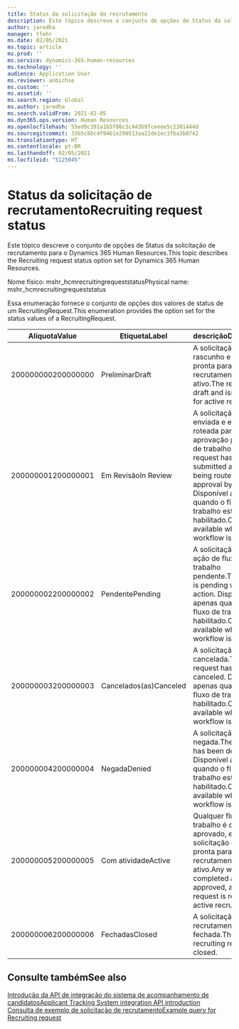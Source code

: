 ```yaml
---
title: Status da solicitação de recrutamento
description: Este tópico descreve o conjunto de opções de Status da solicitação de recrutamento para o Dynamics 365 Human Resources.
author: jaredha
manager: tfehr
ms.date: 02/05/2021
ms.topic: article
ms.prod: ''
ms.service: dynamics-365-human-resources
ms.technology: ''
audience: Application User
ms.reviewer: anbichse
ms.custom: ''
ms.assetid: ''
ms.search.region: Global
ms.author: jaredha
ms.search.validFrom: 2021-02-05
ms.dyn365.ops.version: Human Resources
ms.openlocfilehash: 55ed9c391a1b5f86c3c443b9fceeee5c2301444d
ms.sourcegitcommit: 33b5c8bc4f9461e290513aa22de1ec1fba3b0742
ms.translationtype: HT
ms.contentlocale: pt-BR
ms.lasthandoff: 02/05/2021
ms.locfileid: "5125945"
---
```

# <a name="recruiting-request-status"></a><span data-ttu-id="ca6cb-103">Status da solicitação de recrutamento</span><span class="sxs-lookup"><span data-stu-id="ca6cb-103">Recruiting request status</span></span>

<span data-ttu-id="ca6cb-104">Este tópico descreve o conjunto de opções de Status da solicitação de recrutamento para o Dynamics 365 Human Resources.</span><span class="sxs-lookup"><span data-stu-id="ca6cb-104">This topic describes the Recruiting request status option set for Dynamics 365 Human Resources.</span></span>

<span data-ttu-id="ca6cb-105">Nome físico: mshr_hcmrecruitingrequeststatus</span><span class="sxs-lookup"><span data-stu-id="ca6cb-105">Physical name: mshr_hcmrecruitingrequeststatus</span></span>

<span data-ttu-id="ca6cb-106">Essa enumeração fornece o conjunto de opções dos valores de status de um RecruitingRequest.</span><span class="sxs-lookup"><span data-stu-id="ca6cb-106">This enumeration provides the option set for the status values of a RecruitingRequest.</span></span>

| <span data-ttu-id="ca6cb-107">Alíquota</span><span class="sxs-lookup"><span data-stu-id="ca6cb-107">Value</span></span> | <span data-ttu-id="ca6cb-108">Etiqueta</span><span class="sxs-lookup"><span data-stu-id="ca6cb-108">Label</span></span> | <span data-ttu-id="ca6cb-109">descrição</span><span class="sxs-lookup"><span data-stu-id="ca6cb-109">Description</span></span> |
| --- | --- | --- |
| <span data-ttu-id="ca6cb-110">200000000</span><span class="sxs-lookup"><span data-stu-id="ca6cb-110">200000000</span></span> | <span data-ttu-id="ca6cb-111">Preliminar</span><span class="sxs-lookup"><span data-stu-id="ca6cb-111">Draft</span></span> | <span data-ttu-id="ca6cb-112">A solicitação está em rascunho e não está pronta para recrutamento ativo.</span><span class="sxs-lookup"><span data-stu-id="ca6cb-112">The request is in draft and isn't ready for active recruiting.</span></span> |
| <span data-ttu-id="ca6cb-113">200000001</span><span class="sxs-lookup"><span data-stu-id="ca6cb-113">200000001</span></span> | <span data-ttu-id="ca6cb-114">Em Revisão</span><span class="sxs-lookup"><span data-stu-id="ca6cb-114">In Review</span></span> | <span data-ttu-id="ca6cb-115">A solicitação foi enviada e está sendo roteada para aprovação por fluxo de trabalho.</span><span class="sxs-lookup"><span data-stu-id="ca6cb-115">The request has been submitted and is being routed for approval by workflow.</span></span> <span data-ttu-id="ca6cb-116">Disponível apenas quando o fluxo de trabalho está habilitado.</span><span class="sxs-lookup"><span data-stu-id="ca6cb-116">Only available when workflow is enabled.</span></span> |
| <span data-ttu-id="ca6cb-117">200000002</span><span class="sxs-lookup"><span data-stu-id="ca6cb-117">200000002</span></span> | <span data-ttu-id="ca6cb-118">Pendente</span><span class="sxs-lookup"><span data-stu-id="ca6cb-118">Pending</span></span> | <span data-ttu-id="ca6cb-119">A solicitação é uma ação de fluxo de trabalho pendente.</span><span class="sxs-lookup"><span data-stu-id="ca6cb-119">The request is pending workflow action.</span></span> <span data-ttu-id="ca6cb-120">Disponível apenas quando o fluxo de trabalho está habilitado.</span><span class="sxs-lookup"><span data-stu-id="ca6cb-120">Only available when workflow is enabled.</span></span> |
| <span data-ttu-id="ca6cb-121">200000003</span><span class="sxs-lookup"><span data-stu-id="ca6cb-121">200000003</span></span> | <span data-ttu-id="ca6cb-122">Cancelados(as)</span><span class="sxs-lookup"><span data-stu-id="ca6cb-122">Canceled</span></span> | <span data-ttu-id="ca6cb-123">A solicitação foi cancelada.</span><span class="sxs-lookup"><span data-stu-id="ca6cb-123">The request has been canceled.</span></span> <span data-ttu-id="ca6cb-124">Disponível apenas quando o fluxo de trabalho está habilitado.</span><span class="sxs-lookup"><span data-stu-id="ca6cb-124">Only available when workflow is enabled.</span></span> |
| <span data-ttu-id="ca6cb-125">200000004</span><span class="sxs-lookup"><span data-stu-id="ca6cb-125">200000004</span></span> | <span data-ttu-id="ca6cb-126">Negada</span><span class="sxs-lookup"><span data-stu-id="ca6cb-126">Denied</span></span> | <span data-ttu-id="ca6cb-127">A solicitação foi negada.</span><span class="sxs-lookup"><span data-stu-id="ca6cb-127">The request has been denied.</span></span> <span data-ttu-id="ca6cb-128">Disponível apenas quando o fluxo de trabalho está habilitado.</span><span class="sxs-lookup"><span data-stu-id="ca6cb-128">Only available when workflow is enabled.</span></span> |
| <span data-ttu-id="ca6cb-129">200000005</span><span class="sxs-lookup"><span data-stu-id="ca6cb-129">200000005</span></span> | <span data-ttu-id="ca6cb-130">Com atividade</span><span class="sxs-lookup"><span data-stu-id="ca6cb-130">Active</span></span> | <span data-ttu-id="ca6cb-131">Qualquer fluxo de trabalho é concluído e aprovado, e a solicitação está pronta para o recrutamento ativo.</span><span class="sxs-lookup"><span data-stu-id="ca6cb-131">Any workflow is completed and approved, and the request is ready for active recruiting.</span></span> |
| <span data-ttu-id="ca6cb-132">200000006</span><span class="sxs-lookup"><span data-stu-id="ca6cb-132">200000006</span></span> | <span data-ttu-id="ca6cb-133">Fechadas</span><span class="sxs-lookup"><span data-stu-id="ca6cb-133">Closed</span></span> | <span data-ttu-id="ca6cb-134">A solicitação de recrutamento está fechada.</span><span class="sxs-lookup"><span data-stu-id="ca6cb-134">The recruiting request is closed.</span></span> |

## <a name="see-also"></a><span data-ttu-id="ca6cb-135">Consulte também</span><span class="sxs-lookup"><span data-stu-id="ca6cb-135">See also</span></span>

[<span data-ttu-id="ca6cb-136">Introdução da API de integração do sistema de acompanhamento de candidatos</span><span class="sxs-lookup"><span data-stu-id="ca6cb-136">Applicant Tracking System integration API introduction</span></span>](hr-admin-integration-ats-api-introduction.md)<br>
[<span data-ttu-id="ca6cb-137">Consulta de exemplo de solicitação de recrutamento</span><span class="sxs-lookup"><span data-stu-id="ca6cb-137">Example query for Recruiting request</span></span>](hr-admin-integration-ats-api-recruiting-request-example-query.md)
